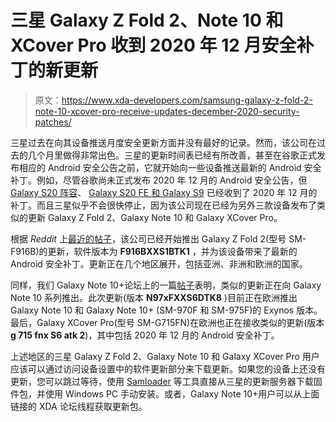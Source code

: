 # 三星 Galaxy Z Fold 2、Note 10 和 XCover Pro 收到 2020 年 12 月安全补丁的新更新

> 原文：<https://www.xda-developers.com/samsung-galaxy-z-fold-2-note-10-xcover-pro-receive-updates-december-2020-security-patches/>

三星过去在向其设备推送月度安全更新方面并没有最好的记录。然而，该公司在过去的几个月里做得非常出色。三星的更新时间表已经有所改善，甚至在谷歌正式发布相应的 Android 安全公告之前，它就开始向一些设备推送最新的 Android 安全补丁。例如，尽管谷歌尚未正式发布 2020 年 12 月的 Android 安全公告，但 [Galaxy S20 阵容](https://www.xda-developers.com/samsung-galaxy-s20-one-ui-3-0-beta-december-2020-security-patch/)、 [Galaxy S20 FE 和 Galaxy S9](https://www.xda-developers.com/samsung-galaxy-s20-fe-s9-december-2020-security-patch-update/) 已经收到了 2020 年 12 月的补丁。而且三星似乎不会很快停止，因为该公司现在已经为另外三款设备发布了类似的更新 Galaxy Z Fold 2、Galaxy Note 10 和 Galaxy XCover Pro。

根据 *Reddit* 上[最近的帖子](https://www.reddit.com/r/GalaxyFold/comments/k59g9i/december_update_xtc_variant_stability_intensifies/)，该公司已经开始推出 Galaxy Z Fold 2(型号 SM-F916B)的更新，软件版本为 **F916BXXS1BTK1** ，并为该设备带来了最新的 Android 安全补丁。更新正在几个地区展开，包括亚洲、非洲和欧洲的国家。

同样，我们 Galaxy Note 10+论坛上的一篇[帖子](https://forum.xda-developers.com/t/dtk8-official-stock-fw-update-odin-thread-03-dec-20-galaxy-note10-sm-n975f-ds.3957812/page-53#post-84036337)表明，类似的更新正在向 Galaxy Note 10 系列推出。此次更新(版本 **N97xFXXS6DTK8** )目前正在欧洲推出 Galaxy Note 10 和 Galaxy Note 10+ (SM-970F 和 SM-975F)的 Exynos 版本。最后，Galaxy XCover Pro(型号 SM-G715FN)在欧洲也正在接收类似的更新(版本**g 715 fnx S6 atk 2**)，其中包括 2020 年 12 月的 Android 安全补丁。

上述地区的三星 Galaxy Z Fold 2、Galaxy Note 10 和 Galaxy XCover Pro 用户应该可以通过访问设备设置中的软件更新部分来下载更新。如果您的设备上还没有更新，您可以跳过等待，使用 [Samloader](https://www.xda-developers.com/samloader-download-updates-samsung-galaxy/) 等工具直接从三星的更新服务器下载固件包，并使用 Windows PC 手动安装。或者，Galaxy Note 10+用户可以从上面链接的 XDA 论坛线程获取更新包。